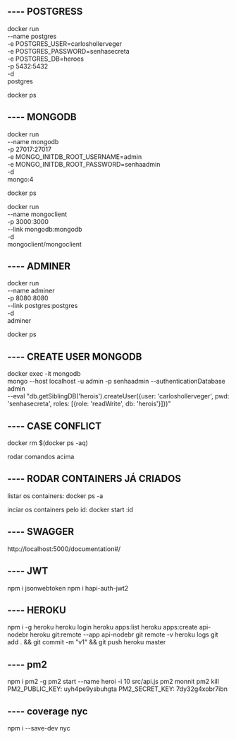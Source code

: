## ---- POSTGRESS
docker run \
  --name postgres \
  -e POSTGRES_USER=carloshollerveger \
  -e POSTGRES_PASSWORD=senhasecreta \
  -e POSTGRES_DB=heroes \
  -p 5432:5432 \
  -d \
  postgres

docker ps

## ---- MONGODB
docker run \
  --name mongodb \
  -p 27017:27017 \
  -e MONGO_INITDB_ROOT_USERNAME=admin \
  -e MONGO_INITDB_ROOT_PASSWORD=senhaadmin \
  -d \
  mongo:4

docker ps

docker run \
  --name mongoclient \
  -p 3000:3000 \
  --link mongodb:mongodb \
  -d \
  mongoclient/mongoclient

## ---- ADMINER
docker run \
  --name adminer \
  -p 8080:8080 \
  --link postgres:postgres \
  -d \
  adminer

docker ps

## ---- CREATE USER MONGODB
docker exec -it mongodb \
  mongo --host localhost -u admin -p senhaadmin --authenticationDatabase admin \
  --eval "db.getSiblingDB('herois').createUser({user: 'carloshollerveger', pwd: 'senhasecreta', roles: [{role: 'readWrite', db: 'herois'}]})"

## ---- CASE CONFLICT
  docker rm $(docker ps -aq)

  rodar comandos acima

## ---- RODAR CONTAINERS JÁ CRIADOS
 listar os containers:
  docker ps -a

  inciar os containers pelo id:
  docker start :id

## ---- SWAGGER

  http://localhost:5000/documentation#/

## ---- JWT
  npm i jsonwebtoken
  npm i hapi-auth-jwt2

## ---- HEROKU
  npm i -g heroku
  heroku login
  heroku apps:list
  heroku apps:create api-nodebr
  heroku git:remote --app api-nodebr
  git remote -v
  heroku logs
  git add . && git commit -m "v1" && git push heroku master 

## ---- pm2
  npm i pm2 -g
  pm2 start --name heroi -i 10 src/api.js
  pm2 monnit
  pm2 kill
  PM2_PUBLIC_KEY: uyh4pe9ysbuhgta
  PM2_SECRET_KEY: 7dy32g4xobr7ibn

## ---- coverage nyc
  npm i --save-dev nyc